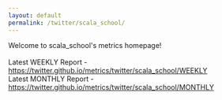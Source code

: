 ```yaml
---
layout: default
permalink: /twitter/scala_school/
---
```

Welcome to scala_school's metrics homepage!
<br><br>
Latest WEEKLY Report - <a href="https://twitter.github.io/metrics/twitter/scala_school/WEEKLY">https://twitter.github.io/metrics/twitter/scala_school/WEEKLY</a>
<br>
Latest MONTHLY Report - <a href="https://twitter.github.io/metrics/twitter/scala_school/MONTHLY">https://twitter.github.io/metrics/twitter/scala_school/MONTHLY</a>
<br>
